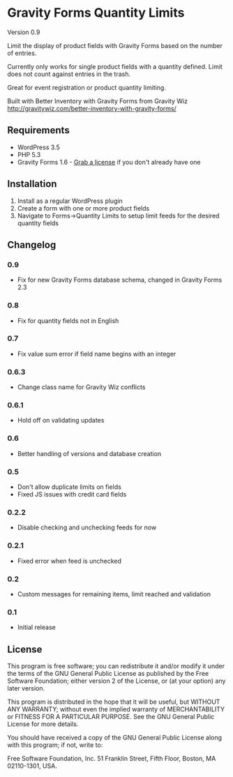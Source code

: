 Gravity Forms Quantity Limits
=============================

Version 0.9

Limit the display of product fields with Gravity Forms based on the number of entries.

Currently only works for single product fields with a quantity defined. Limit does not count against entries in the trash.

Great for event registration or product quantity limiting.

Built with Better Inventory with Gravity Forms from Gravity Wiz
http://gravitywiz.com/better-inventory-with-gravity-forms/

## Requirements
* WordPress 3.5
* PHP 5.3
* Gravity Forms 1.6 - [Grab a license](https://www.gravityforms.com/) if you don't already have one

## Installation
1. Install as a regular WordPress plugin
2. Create a form with one or more product fields
3. Navigate to Forms->Quantity Limits to setup limit feeds for the desired quantity fields

## Changelog


### 0.9
* Fix for new Gravity Forms database schema, changed in Gravity Forms 2.3 

### 0.8
* Fix for quantity fields not in English

### 0.7
* Fix value sum error if field name begins with an integer

### 0.6.3
* Change class name for Gravity Wiz conflicts

### 0.6.1
* Hold off on validating updates

### 0.6
* Better handling of versions and database creation

### 0.5
* Don't allow duplicate limits on fields
* Fixed JS issues with credit card fields

### 0.2.2
* Disable checking and unchecking feeds for now

### 0.2.1
* Fixed error when feed is unchecked

### 0.2
* Custom messages for remaining items, limit reached and validation

### 0.1
* Initial release

## License
This program is free software; you can redistribute it and/or modify it under the terms of the GNU General Public License as published by the Free Software Foundation; either version 2 of the License, or (at your option) any later version.

This program is distributed in the hope that it will be useful, but WITHOUT ANY WARRANTY; without even the implied warranty of MERCHANTABILITY or FITNESS FOR A PARTICULAR PURPOSE. See the GNU General Public License for more details.

You should have received a copy of the GNU General Public License along with this program; if not, write to:

Free Software Foundation, Inc. 51 Franklin Street, Fifth Floor, Boston, MA 02110-1301, USA.
